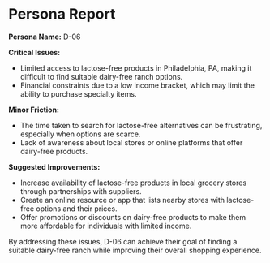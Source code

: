 # Persona Report

**Persona Name:** D-06

**Critical Issues:**
- Limited access to lactose-free products in Philadelphia, PA, making it difficult to find suitable dairy-free ranch options.
- Financial constraints due to a low income bracket, which may limit the ability to purchase specialty items.

**Minor Friction:**
- The time taken to search for lactose-free alternatives can be frustrating, especially when options are scarce.
- Lack of awareness about local stores or online platforms that offer dairy-free products.

**Suggested Improvements:**
- Increase availability of lactose-free products in local grocery stores through partnerships with suppliers.
- Create an online resource or app that lists nearby stores with lactose-free options and their prices.
- Offer promotions or discounts on dairy-free products to make them more affordable for individuals with limited income. 

By addressing these issues, D-06 can achieve their goal of finding a suitable dairy-free ranch while improving their overall shopping experience.